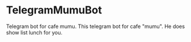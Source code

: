 # TelegramMumuBot
Telegram bot for cafe mumu. This telegram bot for cafe "mumu". He does show list lunch for you.
